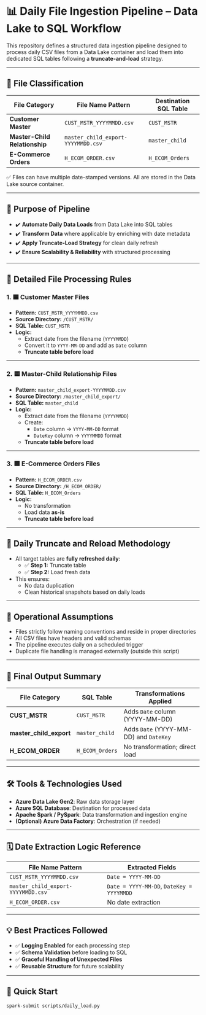 # 📊 Daily File Ingestion Pipeline – Data Lake to SQL Workflow

This repository defines a structured data ingestion pipeline designed to process daily CSV files from a Data Lake container and load them into dedicated SQL tables following a **truncate-and-load** strategy.

---

## 📂 File Classification

| File Category              | File Name Pattern                          | Destination SQL Table    |
|----------------------------|--------------------------------------------|--------------------------|
| **Customer Master**        | `CUST_MSTR_YYYYMMDD.csv`                  | `CUST_MSTR`              |
| **Master-Child Relationship** | `master_child_export-YYYYMMDD.csv`       | `master_child`           |
| **E-Commerce Orders**      | `H_ECOM_ORDER.csv`                        | `H_ECOM_Orders`          |

✅ Files can have multiple date-stamped versions. All are stored in the Data Lake source container.

---

## 🎯 Purpose of Pipeline

- ✔️ **Automate Daily Data Loads** from Data Lake into SQL tables
- ✔️ **Transform Data** where applicable by enriching with date metadata
- ✔️ **Apply Truncate-Load Strategy** for clean daily refresh
- ✔️ **Ensure Scalability & Reliability** with structured processing

---

## 📝 Detailed File Processing Rules

### 1. 🟦 Customer Master Files
- **Pattern:** `CUST_MSTR_YYYYMMDD.csv`
- **Source Directory:** `/CUST_MSTR/`
- **SQL Table:** `CUST_MSTR`
- **Logic:**
    - Extract date from the filename (`YYYYMMDD`)
    - Convert it to `YYYY-MM-DD` and add as `Date` column
    - **Truncate table before load**

---

### 2. 🟨 Master-Child Relationship Files
- **Pattern:** `master_child_export-YYYYMMDD.csv`
- **Source Directory:** `/master_child_export/`
- **SQL Table:** `master_child`
- **Logic:**
    - Extract date from the filename (`YYYYMMDD`)
    - Create:
      - `Date` column → `YYYY-MM-DD` format
      - `DateKey` column → `YYYYMMDD` format
    - **Truncate table before load**

---

### 3. 🟩 E-Commerce Orders Files
- **Pattern:** `H_ECOM_ORDER.csv`
- **Source Directory:** `/H_ECOM_ORDER/`
- **SQL Table:** `H_ECOM_Orders`
- **Logic:**
    - No transformation
    - Load data **as-is**
    - **Truncate table before load**

---

## 🔄 Daily Truncate and Reload Methodology

- All target tables are **fully refreshed daily**:
    - ✅ **Step 1:** Truncate table
    - ✅ **Step 2:** Load fresh data
- This ensures:
    - No data duplication
    - Clean historical snapshots based on daily loads

---

## 📌 Operational Assumptions

- Files strictly follow naming conventions and reside in proper directories
- All CSV files have headers and valid schemas
- The pipeline executes daily on a scheduled trigger
- Duplicate file handling is managed externally (outside this script)

---

## 🧾 Final Output Summary

| File Category              | SQL Table           | Transformations Applied                     |
|----------------------------|---------------------|---------------------------------------------|
| **CUST_MSTR**              | `CUST_MSTR`         | Adds `Date` column (YYYY-MM-DD)             |
| **master_child_export**    | `master_child`      | Adds `Date` (YYYY-MM-DD) and `DateKey`      |
| **H_ECOM_ORDER**           | `H_ECOM_Orders`     | No transformation; direct load              |

---

## 🛠️ Tools & Technologies Used

- **Azure Data Lake Gen2**: Raw data storage layer
- **Azure SQL Database**: Destination for processed data
- **Apache Spark / PySpark**: Data transformation and ingestion engine
- **(Optional)** **Azure Data Factory**: Orchestration (if needed)

---

## 🗓️ Date Extraction Logic Reference

| File Name Pattern                      | Extracted Fields                          |
|-----------------------------------------|-------------------------------------------|
| `CUST_MSTR_YYYYMMDD.csv`                | `Date = YYYY-MM-DD`                       |
| `master_child_export-YYYYMMDD.csv`      | `Date = YYYY-MM-DD`, `DateKey = YYYYMMDD` |
| `H_ECOM_ORDER.csv`                      | No date extraction                        |

---

## 💡 Best Practices Followed

- ✅ **Logging Enabled** for each processing step
- ✅ **Schema Validation** before loading to SQL
- ✅ **Graceful Handling of Unexpected Files**
- ✅ **Reusable Structure** for future scalability

---

## 🚀 Quick Start

```bash
spark-submit scripts/daily_load.py
